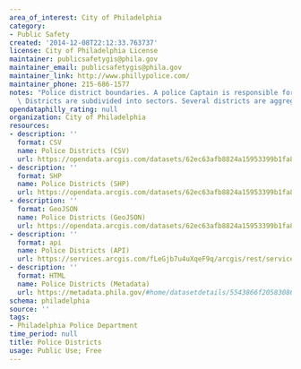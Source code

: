 ```yaml
---
area_of_interest: City of Philadelphia
category:
- Public Safety
created: '2014-12-08T22:12:33.763737'
license: City of Philadelphia License
maintainer: publicsafetygis@phila.gov
maintainer_email: publicsafetygis@phila.gov
maintainer_link: http://www.phillypolice.com/
maintainer_phone: 215-686-1577
notes: "Police district boundaries. A police Captain is responsible for each district.\
  \ Districts are subdivided into sectors. Several districts are aggregated into divisions."
opendataphilly_rating: null
organization: City of Philadelphia
resources:
- description: ''
  format: CSV
  name: Police Districts (CSV)
  url: https://opendata.arcgis.com/datasets/62ec63afb8824a15953399b1fa819df2_0.csv
- description: ''
  format: SHP
  name: Police Districts (SHP)
  url: https://opendata.arcgis.com/datasets/62ec63afb8824a15953399b1fa819df2_0.zip
- description: ''
  format: GeoJSON
  name: Police Districts (GeoJSON)
  url: https://opendata.arcgis.com/datasets/62ec63afb8824a15953399b1fa819df2_0.geojson
- description: ''
  format: api
  name: Police Districts (API)
  url: https://services.arcgis.com/fLeGjb7u4uXqeF9q/arcgis/rest/services/Boundaries_District/FeatureServer/0/query?outFields=*&where=1%3D1
- description: ''
  format: HTML
  name: Police Districts (Metadata)
  url: https://metadata.phila.gov/#home/datasetdetails/5543866f20583086178c4f24/representationdetails/55438ab79b989a05172d0d5b/
schema: philadelphia
source: ''
tags:
- Philadelphia Police Department
time_period: null
title: Police Districts
usage: Public Use; Free
---
```

